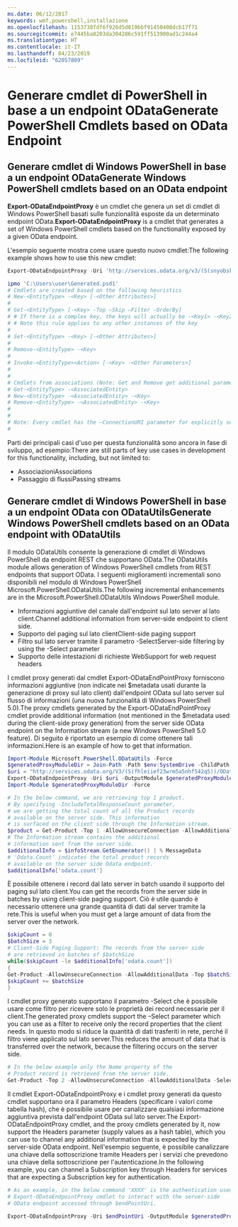 ```yaml
---
ms.date: 06/12/2017
keywords: wmf,powershell,installazione
ms.openlocfilehash: 1153738fdf6f926d5d819bbf91450408dcb17f71
ms.sourcegitcommit: e7445ba8203da304286c591ff513900ad1c244a4
ms.translationtype: HT
ms.contentlocale: it-IT
ms.lasthandoff: 04/23/2019
ms.locfileid: "62057809"
---
```

# <a name="generate-powershell-cmdlets-based-on-odata-endpoint"></a><span data-ttu-id="ce6d4-102">Generare cmdlet di PowerShell in base a un endpoint OData</span><span class="sxs-lookup"><span data-stu-id="ce6d4-102">Generate PowerShell Cmdlets based on OData Endpoint</span></span>

## <a name="generate-windows-powershell-cmdlets-based-on-an-odata-endpoint"></a><span data-ttu-id="ce6d4-103">Generare cmdlet di Windows PowerShell in base a un endpoint OData</span><span class="sxs-lookup"><span data-stu-id="ce6d4-103">Generate Windows PowerShell cmdlets based on an OData endpoint</span></span>

<span data-ttu-id="ce6d4-104">**Export-ODataEndpointProxy** è un cmdlet che genera un set di cmdlet di Windows PowerShell basati sulle funzionalità esposte da un determinato endpoint OData.</span><span class="sxs-lookup"><span data-stu-id="ce6d4-104">**Export-ODataEndpointProxy** is a cmdlet that generates a set of Windows PowerShell cmdlets based on the functionality exposed by a given OData endpoint.</span></span>

<span data-ttu-id="ce6d4-105">L'esempio seguente mostra come usare questo nuovo cmdlet:</span><span class="sxs-lookup"><span data-stu-id="ce6d4-105">The following example shows how to use this new cmdlet:</span></span>

```powershell
Export-ODataEndpointProxy -Uri 'http://services.odata.org/v3/(S(snyobsk1hhutkb2yulwldgf1))/odata/odata.svc' -OutputModule C:\Users\user\Generated.psd1

ipmo 'C:\Users\user\Generated.psd1'
# Cmdlets are created based on the following heuristics
# New-<EntityType> -<Key> [-<Other Attributes>]
#
# Get-<EntityType> [-<Key> -Top –Skip –Filter -OrderBy]
# # If there is a complex key, the keys will actually be -<Key1> -<Key2>…
# # Note this rule applies to any other instances of the key
#
# Set-<EntityType> -<Key> [-<Other Attributes>]
#
# Remove-<EntityType> -<Key>
#
# Invoke-<EntityType><Action> [-<Key> -<Other Parameters>]
#
#
# Cmdlets from associations (Note: Get and Remove get additional parameter sets)
# Get-<EntityType> -<AssociatedEntity>
# New-<EntityType> -<AssociatedEntity> -<Key>
# Remove-<EntityType> -<AssociatedEntity> -<Key>
#
#
# Note: Every cmdlet has the –ConnectionURI parameter for explicitly setting the URI of the endpoint. This normally uses the same address that you gave the Export-ODataEndpointProxy cmdlet, but can be overridden in this fashion for the sake of similar endpoints.
#
```

<span data-ttu-id="ce6d4-106">Parti dei principali casi d'uso per questa funzionalità sono ancora in fase di sviluppo, ad esempio:</span><span class="sxs-lookup"><span data-stu-id="ce6d4-106">There are still parts of key use cases in development for this functionality, including, but not limited to:</span></span>
-   <span data-ttu-id="ce6d4-107">Associazioni</span><span class="sxs-lookup"><span data-stu-id="ce6d4-107">Associations</span></span>
-   <span data-ttu-id="ce6d4-108">Passaggio di flussi</span><span class="sxs-lookup"><span data-stu-id="ce6d4-108">Passing streams</span></span>

## <a name="generate-windows-powershell-cmdlets-based-on-an-odata-endpoint-with-odatautils"></a><span data-ttu-id="ce6d4-109">Generare cmdlet di Windows PowerShell in base a un endpoint OData con ODataUtils</span><span class="sxs-lookup"><span data-stu-id="ce6d4-109">Generate Windows PowerShell cmdlets based on an OData endpoint with ODataUtils</span></span>

<span data-ttu-id="ce6d4-110">Il modulo ODataUtils consente la generazione di cmdlet di Windows PowerShell da endpoint REST che supportano OData.</span><span class="sxs-lookup"><span data-stu-id="ce6d4-110">The ODataUtils module allows generation of Windows PowerShell cmdlets from REST endpoints that support OData.</span></span> <span data-ttu-id="ce6d4-111">I seguenti miglioramenti incrementali sono disponibili nel modulo di Windows PowerShell Microsoft.PowerShell.ODataUtils.</span><span class="sxs-lookup"><span data-stu-id="ce6d4-111">The following incremental enhancements are in the Microsoft.PowerShell.ODataUtils Windows PowerShell module.</span></span>
-   <span data-ttu-id="ce6d4-112">Informazioni aggiuntive del canale dall'endpoint sul lato server al lato client.</span><span class="sxs-lookup"><span data-stu-id="ce6d4-112">Channel additional information from server-side endpoint to client side.</span></span>
-   <span data-ttu-id="ce6d4-113">Supporto del paging sul lato client</span><span class="sxs-lookup"><span data-stu-id="ce6d4-113">Client-side paging support</span></span>
-   <span data-ttu-id="ce6d4-114">Filtro sul lato server tramite il parametro -Select</span><span class="sxs-lookup"><span data-stu-id="ce6d4-114">Server-side filtering by using the -Select parameter</span></span>
-   <span data-ttu-id="ce6d4-115">Supporto delle intestazioni di richieste Web</span><span class="sxs-lookup"><span data-stu-id="ce6d4-115">Support for web request headers</span></span>

<span data-ttu-id="ce6d4-116">I cmdlet proxy generati dal cmdlet Export-ODataEndPointProxy forniscono informazioni aggiuntive (non indicate nei $metadata usati durante la generazione di proxy sul lato client) dall'endpoint OData sul lato server sul flusso di informazioni (una nuova funzionalità di Windows PowerShell 5.0).</span><span class="sxs-lookup"><span data-stu-id="ce6d4-116">The proxy cmdlets generated by the Export-ODataEndPointProxy cmdlet provide additional information (not mentioned in the $metadata used during the client-side proxy generation) from the server side OData endpoint on the Information stream (a new Windows PowerShell 5.0 feature).</span></span> <span data-ttu-id="ce6d4-117">Di seguito è riportato un esempio di come ottenere tali informazioni.</span><span class="sxs-lookup"><span data-stu-id="ce6d4-117">Here is an example of how to get that information.</span></span>

```powershell
Import-Module Microsoft.PowerShell.ODataUtils -Force
$generatedProxyModuleDir = Join-Path -Path $env:SystemDrive -ChildPath 'ODataDemoProxy'
$uri = "http://services.odata.org/V3/(S(fhleiief23wrm5a5nhf542q5))/OData/OData.svc/"
Export-ODataEndpointProxy -Uri $uri -OutputModule $generatedProxyModuleDir -Force -AllowUnSecureConnection -Verbose -AllowClobber
Import-Module $generatedProxyModuleDir -Force

# In the below command, we are retrieving top 1 product.
# By specifying -IncludeTotalResponseCount parameter,
# we are getting the total count of all the Product records
# available on the server side. This information
# is surfaced on the client side through the Information stream.
$product = Get-Product -Top 1 -AllowUnsecureConnection -AllowAdditionalData -IncludeTotalResponseCount -InformationVariable infoStream
# The Information stream contains the additional
# information sent from the server side.
$additionalInfo = $infoStream.GetEnumerator() | % MessageData
# 'Odata.Count' indicates the total product records
# available on the server side Odata endpoint.
$additionalInfo['odata.count']
```

<span data-ttu-id="ce6d4-118">È possibile ottenere i record dal lato server in batch usando il supporto del paging sul lato client.</span><span class="sxs-lookup"><span data-stu-id="ce6d4-118">You can get the records from the server side in batches by using client-side paging support.</span></span> <span data-ttu-id="ce6d4-119">Ciò è utile quando è necessario ottenere una grande quantità di dati dal server tramite la rete.</span><span class="sxs-lookup"><span data-stu-id="ce6d4-119">This is useful when you must get a large amount of data from the server over the network.</span></span>

```powershell
$skipCount = 0
$batchSize = 3
# Client-Side Paging Support: The records from the server side
# are retrieved in batches of $batchSize
while($skipCount -le $additionalInfo['odata.count'])
{
Get-Product -AllowUnsecureConnection -AllowAdditionalData -Top $batchSize -Skip $skipCount
$skipCount += $batchSize
}
```

<span data-ttu-id="ce6d4-120">I cmdlet proxy generato supportano il parametro -Select che è possibile usare come filtro per ricevere solo le proprietà dei record necessarie per il client.</span><span class="sxs-lookup"><span data-stu-id="ce6d4-120">The generated proxy cmdlets support the –Select parameter which you can use as a filter to receive only the record properties that the client needs.</span></span> <span data-ttu-id="ce6d4-121">In questo modo si riduce la quantità di dati trasferiti in rete, perché il filtro viene applicato sul lato server.</span><span class="sxs-lookup"><span data-stu-id="ce6d4-121">This reduces the amount of data that is transferred over the network, because the filtering occurs on the server side.</span></span>

```powershell
# In the below example only the Name property of the
# Product record is retrieved from the server side.
Get-Product -Top 2 -AllowUnsecureConnection -AllowAdditionalData -Select Name
```

<span data-ttu-id="ce6d4-122">Il cmdlet Export-ODataEndpointProxy e i cmdlet proxy generati da questo cmdlet supportano ora il parametro Headers (specificare i valori come tabella hash), che è possibile usare per canalizzare qualsiasi informazione aggiuntiva prevista dall'endpoint OData sul lato server.</span><span class="sxs-lookup"><span data-stu-id="ce6d4-122">The Export-ODataEndpointProxy cmdlet, and the proxy cmdlets generated by it, now support the Headers parameter (supply values as a hash table), which you can use to channel any additional information that is expected by the server-side OData endpoint.</span></span> <span data-ttu-id="ce6d4-123">Nell'esempio seguente, è possibile canalizzare una chiave della sottoscrizione tramite Headers per i servizi che prevedono una chiave della sottoscrizione per l'autenticazione.</span><span class="sxs-lookup"><span data-stu-id="ce6d4-123">In the following example, you can channel a Subscription key through Headers for services that are expecting a Subscription key for authentication.</span></span>

```powershell
# As an example, in the below command 'XXXX' is the authentication used by the
# Export-ODataEndpointProxy cmdlet to interact with the server-side
# OData endpoint accessed through $endPointUri.

Export-ODataEndpointProxy -Uri $endPointUri -OutputModule $generatedProxyModuleDir -Force -AllowUnSecureConnection -Verbose -Headers @{'subscription-key'='XXXX'}
```
